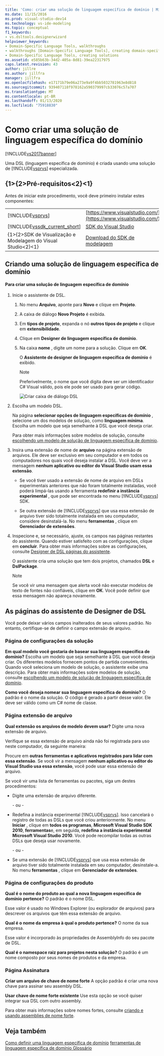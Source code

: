 ```yaml
---
title: 'Como: criar uma solução de linguagem específica de domínio | Microsoft Docs'
ms.date: 11/15/2016
ms.prod: visual-studio-dev14
ms.technology: vs-ide-modeling
ms.topic: conceptual
f1_keywords:
- vs.dsltools.designerwizard
helpviewer_keywords:
- Domain-Specific Language Tools, walkthroughs
- walkthroughs [Domain-Specific Language Tools], creating domain-specific language
- Domain-Specific Language Tools, creating solutions
ms.assetid: e585b63b-34d2-405a-8d81-39ea22317975
caps.latest.revision: 43
author: jillre
ms.author: jillfra
manager: jillfra
ms.openlocfilehash: e17171b79e06a273e9a9f4bb5032781963e8d818
ms.sourcegitcommit: 939407118f978162a590379997cb33076c57a707
ms.translationtype: MT
ms.contentlocale: pt-BR
ms.lasthandoff: 01/13/2020
ms.locfileid: "75918830"
---
```

# <a name="how-to-create-a-domain-specific-language-solution"></a>Como criar uma solução de linguagem específica do domínio
[!INCLUDE[vs2017banner](../includes/vs2017banner.md)]

Uma DSL (linguagem específica de domínio) é criada usando uma solução de [!INCLUDE[vsprvs](../includes/vsprvs-md.md)] especializada.

## <a name="prerequisites"></a>{1&gt;{2&gt;Pré-requisitos&lt;2}&lt;1}
 Antes de iniciar este procedimento, você deve primeiro instalar estes componentes:

|||
|-|-|
|[!INCLUDE[vsprvs](../includes/vsprvs-md.md)]|[https://www.visualstudio.com/](https://www.visualstudio.com/)|
|[!INCLUDE[vssdk_current_short](../includes/vssdk-current-short-md.md)]|[SDK do Visual Studio](../extensibility/visual-studio-sdk.md)|
|{1&gt;{2&gt;SDK de Visualização e Modelagem do Visual Studio&lt;2}&lt;1}|[Download do SDK de modelagem](https://www.microsoft.com/download/details.aspx?id=48148)|

## <a name="creating-a-domain-specific-language-solution"></a>Criando uma solução de linguagem específica de domínio

#### <a name="to-create-a-domain-specific-language-solution"></a>Para criar uma solução de linguagem específica de domínio

1. Inicie o assistente de DSL.

   1. No menu **Arquivo**, aponte para **Novo** e clique em **Projeto**.

   2. A caixa de diálogo **Novo Projeto** é exibida.

   3. Em **tipos de projeto**, expanda o nó **outros tipos de projeto** e clique em **extensibilidade**.

   4. Clique em **Designer de linguagem específica de domínio**.

   5. Na caixa **nome** , digite um nome para a solução. Clique em **OK**.

       O **Assistente de designer de linguagem específica de domínio** é exibido.

      > [!NOTE]
      > Preferivelmente, o nome que você digita deve ser um identificador C# Visual válido, pois ele pode ser usado para gerar código.

      ![Criar caixa de diálogo DSL](../modeling/media/create-dsldialog.png "Create_DSLDialog")

2. Escolha um modelo DSL.

    Na página **selecionar opções de linguagem específicas de domínio** , selecione um dos modelos de solução, como **linguagem mínima**. Escolha um modelo que seja semelhante à DSL que você deseja criar.

    Para obter mais informações sobre modelos de solução, consulte [escolhendo um modelo de solução de linguagem específica de domínio](../modeling/choosing-a-domain-specific-language-solution-template.md).

3. Insira uma extensão de nome de **arquivo** na página extensão de arquivos. Ele deve ser exclusivo em seu computador e em todos os computadores nos quais você deseja instalar a DSL. Você deve ver a mensagem **nenhum aplicativo ou editor do Visual Studio usam essa extensão**.

   - Se você tiver usado a extensão de nome de arquivo em DSLs experimentais anteriores que não foram totalmente instaladas, você poderá limpá-las usando a ferramenta **redefinir a instância experimental** , que pode ser encontrada no menu [!INCLUDE[vsprvs](../includes/vsprvs-md.md)] SDK.

   - Se outra extensão de [!INCLUDE[vsprvs](../includes/vsprvs-md.md)] que usa essa extensão de arquivo tiver sido totalmente instalada em seu computador, considere desinstalá-la. No menu **ferramentas** , clique em **Gerenciador de extensões**.

4. Inspecione e, se necessário, ajuste, os campos nas páginas restantes do assistente. Quando estiver satisfeito com as configurações, clique em **concluir**. Para obter mais informações sobre as configurações, consulte [Designer de DSL páginas do assistente](#settings).

    O assistente cria uma solução que tem dois projetos, chamados **DSL** e **DslPackage**.

   > [!NOTE]
   > Se você vir uma mensagem que alerta você não executar modelos de texto de fontes não confiáveis, clique em **OK**. Você pode definir que essa mensagem não apareça novamente.

## <a name="settings"></a>As páginas do assistente de Designer de DSL
 Você pode deixar vários campos inalterados de seus valores padrão. No entanto, certifique-se de definir o campo extensão de arquivo.

### <a name="solution-settings-page"></a>Página de configurações da solução
 **Em qual modelo você gostaria de basear sua linguagem específica de domínio?**
Escolha um modelo que seja semelhante à DSL que você deseja criar. Os diferentes modelos fornecem pontos de partida convenientes. Quando você seleciona um modelo de solução, o assistente exibe uma descrição. Para obter mais informações sobre modelos de solução, consulte [escolhendo um modelo de solução de linguagem específica de domínio](../modeling/choosing-a-domain-specific-language-solution-template.md).

 **Como você deseja nomear sua linguagem específica de domínio?**
O padrão é o nome da solução. O código é gerado a partir desse valor. Ele deve ser válido como um C# nome de classe.

### <a name="file-extension-page"></a>Página extensão de arquivo
 **Qual extensão os arquivos de modelo devem usar?**
Digite uma nova extensão de arquivo.

 Verifique se essa extensão de arquivo ainda não foi registrada para uso neste computador, da seguinte maneira:

 Procure em **outras ferramentas e aplicativos registrados para lidar com essa extensão**. Se você vir a mensagem **nenhum aplicativo ou editor do Visual Studio usa essa extensão**, você pode usar essa extensão de arquivo.

 Se você vir uma lista de ferramentas ou pacotes, siga um destes procedimentos:

- Digite uma extensão de arquivo diferente.

     \- ou -

- Redefina a instância experimental [!INCLUDE[vsprvs](../includes/vsprvs-md.md)]. Isso cancelará o registro de todas as DSLs que você criou anteriormente. No menu **Iniciar** , clique em **todos os programas**, **Microsoft Visual Studio SDK 2010**, **ferramentas**e, em seguida, **redefina a instância experimental Microsoft Visual Studio 2010**. Você pode recompilar todas as outras DSLs que deseja usar novamente.

     \- ou -

- Se uma extensão de [!INCLUDE[vsprvs](../includes/vsprvs-md.md)] que usa essa extensão de arquivo tiver sido totalmente instalada em seu computador, desinstale-a. No menu **ferramentas** , clique em **Gerenciador de extensões**.

### <a name="product-settings-page"></a>Página de configurações do produto
 **Qual é o nome do produto ao qual a nova linguagem específica de domínio pertence?**
O padrão é o nome DSL.

 Esse valor é usado no Windows Explorer (ou explorador de arquivos) para descrever os arquivos que têm essa extensão de arquivo.

 **Qual é o nome da empresa à qual o produto pertence?**
O nome da sua empresa.

 Esse valor é incorporado às propriedades de AssemblyInfo do seu pacote de DSL.

 **Qual é o namespace raiz para projetos nesta solução?**
O padrão é um nome composto por seus nomes de produtos e da empresa.

### <a name="signing-page"></a>Página Assinatura
 **Criar um arquivo de chave de nome forte** A opção padrão é criar uma nova chave para assinar seu assembly DSL.

 **Usar chave de nome forte existente** Use esta opção se você quiser integrar sua DSL com outro assembly.

 Para obter mais informações sobre nomes fortes, consulte [criando e usando assemblies de nome forte](/dotnet/standard/assembly/create-use-strong-named).

## <a name="see-also"></a>Veja também
 [Como definir uma linguagem específica de domínio](../modeling/how-to-define-a-domain-specific-language.md) [ferramentas de linguagem específica de domínio Glossário](/previous-versions/bb126564(v=vs.100))
